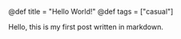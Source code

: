 @def title = "Hello World!"
@def tags = ["casual"]

Hello, this is my first post written in markdown.
